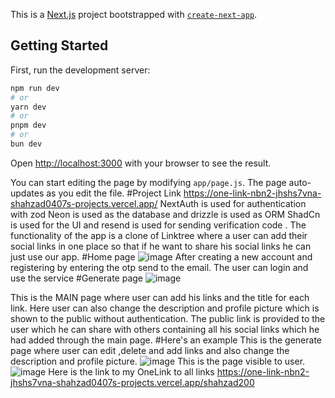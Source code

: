 This is a [Next.js](https://nextjs.org) project bootstrapped with [`create-next-app`](https://github.com/vercel/next.js/tree/canary/packages/create-next-app).

## Getting Started

First, run the development server:

```bash
npm run dev
# or
yarn dev
# or
pnpm dev
# or
bun dev
```

Open [http://localhost:3000](http://localhost:3000) with your browser to see the result.

You can start editing the page by modifying `app/page.js`. The page auto-updates as you edit the file.
#Project Link
https://one-link-nbn2-jhshs7vna-shahzad0407s-projects.vercel.app/
NextAuth is used for authentication with zod Neon is used as the database and drizzle is used as ORM ShadCn is used for the UI and resend is used for sending verification code .
The functionality of the app is a clone of Linktree where a user can add their social links in one place so that if he want to share his social links he can just use our app.
#Home page
![image](https://github.com/user-attachments/assets/4bfbc891-51e2-433b-89fc-127bf4a9fa38)
After creating a new account and registering by entering the otp send to the email. The user can login and use the service 
#Generate page
![image](https://github.com/user-attachments/assets/bf659aac-331d-460e-a411-bc5f98b4fcc3)

This is the MAIN page where user can add his links and the title for each link. Here user can also change the description and profile picture which is shown to the public without authentication. The public link is provided to the user which he can share with others containing all his social links which he had added through the main page.
#Here's an example
This is the generate page where user can edit ,delete and add links and also change the description and profile picture.
![image](https://github.com/user-attachments/assets/895f4eff-5f63-4152-8acd-5870c4b878db)
This is the page visible to user.
![image](https://github.com/user-attachments/assets/ab004017-2463-4b2a-a86f-e9e680ecb85f)
Here is the link to my OneLink to all links
https://one-link-nbn2-jhshs7vna-shahzad0407s-projects.vercel.app/shahzad200

